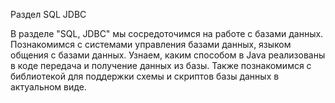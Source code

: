Раздел SQL JDBC


В разделе "SQL, JDBC" мы сосредоточимся на работе с базами данных. Познакомимся с системами управления базами данных, языком общения с базами данных. 
Узнаем, каким способом в Java реализованы в коде передача и получение данных из базы. 
Также познакомимся с библиотекой для поддержки схемы и скриптов базы данных в актуальном виде.